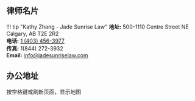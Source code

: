 <link
	rel="stylesheet"
	href="https://unpkg.com/leaflet@1.9.4/dist/leaflet.css"
	integrity="sha256-p4NxAoJBhIIN+hmNHrzRCf9tD/miZyoHS5obTRR9BMY="
	crossorigin=""
/>

<!-- Make sure you put this AFTER Leaflet's CSS -->
<script
	src="https://unpkg.com/leaflet@1.9.4/dist/leaflet.js"
	integrity="sha256-20nQCchB9co0qIjJZRGuk2/Z9VM+kNiyxNV1lvTlZBo="
	crossorigin=""
></script>

## 律师名片

!!! tip "Kathy Zhang - Jade Sunrise Law"
	**地址:** 500-1110 Centre Street NE Calgary, AB T2E 2R2 <br>
	**电话:** [1 (403) 456-3977](tel:4034563977)<br>
	**传真:** 1(844) 272-3932<br>
	**Email:** [info@jadesunriselaw.com](mailto:info@jadesunriselaw.com)<br>

## 办公地址

按空格键或刷新页面，显示地图

<div id="map" style="height: 320px"></div>
<script src="../../assets/js/leaf-map.js"></script>

<script> 
document.addEventListener("keydown", (e)=>{
	// console.log(e.keyCode);
	if (e.keyCode == 32 ) document.location.reload()});
</script>
